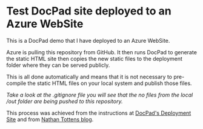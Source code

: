 # Test DocPad site deployed to an Azure WebSite

This is a DocPad demo that I have deployed to an Azure WebSite.

Azure is pulling this repository from GitHub. It then runs DocPad to generate the static HTML site then copies the new static files to the deployment folder where they can be served publicly. 

This is all done automatically and means that it is not necessary to pre-compile the static HTML files on your local system and publish those files.

_Take a look at the .gitignore file you will see that the no files from the local /out folder are being pushed to this repository._

This process was achieved from the instructions at [DocPad's Deployment Site](http://docpad.org/docs/deploy#for-deployment-to-windows-azure) and from [Nathan Tottens blog](http://ntotten.com/2013/01/11/static-site-generation-with-docpad-on-windows-azure-web-sites/).